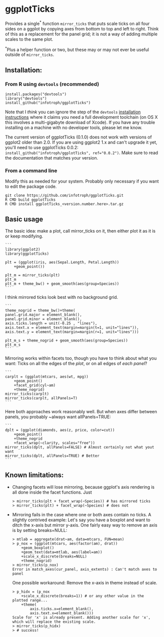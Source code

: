 ggplotTicks
============

Provides a single<sup>*</sup> function `mirror_ticks` that puts scale ticks on all four sides on a ggplot by copying axes from bottom to top and left to right. Think of this as a replacement for the panel grid; it is not a way of adding multiple scales to the same plot.

<sup>*</sup>Plus a helper function or two, but these may or may not ever be useful outside of `mirror_ticks`.

## Installation:

### From R using `devtools` (recommended)
```
install.packages("devtools")
library("devtools")
install_github("infotroph/ggplotTicks")
```
Note that I *think* you can ignore the step of the `devtools` [installation instructions](https://cran.r-project.org/web/packages/devtools/README.html) where it claims you need a full development toolchain (on OS X this involves a multi-gigabyte download of Xcode). If you have any trouble installing on a machine with no developer tools, please let me know.

The current version of ggplotTicks (0.1.0) does not work with versions of ggplot2 older than 2.0. If you are using ggplot2 1.x and can't upgrade it yet, you'll need to use ggplotTicks 0.0.2: `install_github("infotroph/ggplotTicks", ref="0.0.2")`. Make sure to read the documentation that matches your version.

### From a command line

Modify this as needed for your system. Probably only necessary if you want to edit the package code.
```
git clone https://github.com/infotroph/ggplotTicks.git
R CMD build ggplotTicks
R CMD install ggplotTicks_<version.number.here>.tar.gz
```

## Basic usage

The basic idea: make a plot, call mirror_ticks on it, then either plot it as it is or keep modifying.

	```
	library(ggplot2)
	library(ggplotTicks)
	
	plt = (ggplot(iris, aes(Sepal.Length, Petal.Length))
		+geom_point())
	
	plt_m = mirror_ticks(plt)
	plt_m
	plt_m + theme_bw() + geom_smooth(aes(group=Species))
	```

I think mirrored ticks look best with no background grid.

	```
	theme_nogrid = theme_bw()+theme(
	panel.grid.major = element_blank(),
	panel.grid.minor = element_blank(),
	axis.ticks.length = unit(-0.25 , "lines"),
	axis.text.x = element_text(margin=margin(t=1, unit="lines")),
	axis.text.y = element_text(margin=margin(r=1, unit="lines")))

	plt_m_s + theme_nogrid + geom_smooth(aes(group=Species))
	plt_m_s
	```

Mirroring works within facets too, though you have to think about what you want: Ticks on all the edges of the *plot*, or on all edges of *each panel*?

	```
	carplt = (ggplot(mtcars, aes(wt, mpg))
		+geom_point()
		+facet_grid(cyl~am)
		+theme_nogrid)
	mirror_ticks(carplt)
	mirror_ticks(carplt, allPanels=T)
	```

Here both approaches work reasonably well. But when axes differ between panels, you probably ~always want allPanels=TRUE:

	```
	dplt = (ggplot(diamonds, aes(z, price, color=cut))
		+geom_point()
		+theme_nogrid
		+facet_wrap(~clarity, scales="free"))
	mirror_ticks(dplt, allPanels=FALSE) # Almost certainly not what yout want
	mirror_ticks(dplt, allPanels=TRUE) # Better
	```

## Known limitations:

* Changing facets will lose mirroring, because ggplot's axis rendering is all done inside the facet functions. Just 

	```
	> mirror_ticks(plt + facet_wrap(~Species)) # has mirrored ticks
	> mirror_ticks(plt) + facet_wrap(~Species) # does not
	```

* Mirroring fails in the case where one or both axes contain no ticks. A slightly contrived example: Let's say you have a boxplot and want to ditch the x-axis but mirror y-axis. One fairly easy way to remove an axis is by setting breaks=NULL:

	```
	> mtlab = aggregate(drat~am, data=mtcars, FUN=mean)
	> p_nox = (ggplot(mtcars, aes(factor(am), drat))
		+geom_boxplot()
		+geom_text(data=mtlab, aes(label=am))
		+scale_x_discrete(breaks=NULL)
		+theme_nogrid)
	> mirror_ticks(p_nox)
	Error in match_axes(cur_panel, axis_extents) : Can't match axes to panel
	```

	One possible workaround: Remove the x-axis in theme instead of scale.

	```
	> p_hidx = (p_nox
		+scale_x_discrete(breaks=1)) # or any other value in the plotted range...
		+theme(
			axis.ticks.x=element_blank(),
			axis.text.x=element_blank()))
	Scale for 'x' is already present. Adding another scale for 'x', which will replace the existing scale.
	> mirror_ticks(p_hidx)
	> # success!
	```

